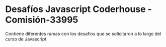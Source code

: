 # Desafíos Javascript Coderhouse - Comisión-33995

Contiene diferentes ramas con los desafíos que se solicitaron a lo largo del curso de Javascript

